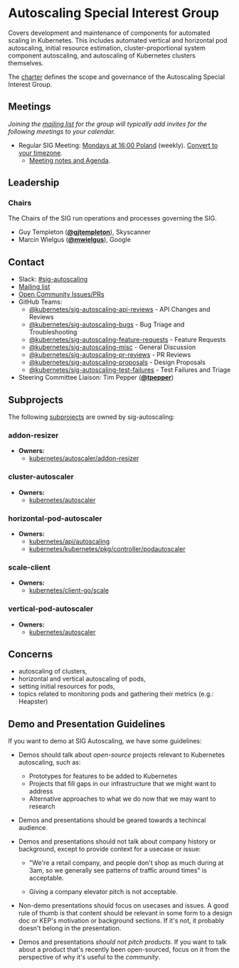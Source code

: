 <!---
This is an autogenerated file!

Please do not edit this file directly, but instead make changes to the
sigs.yaml file in the project root.

To understand how this file is generated, see https://git.k8s.io/community/generator/README.md
--->
# Autoscaling Special Interest Group

Covers development and maintenance of components for automated scaling in Kubernetes. This includes automated vertical and horizontal pod autoscaling, initial resource estimation, cluster-proportional system component autoscaling, and autoscaling of Kubernetes clusters themselves.

The [charter](charter.md) defines the scope and governance of the Autoscaling Special Interest Group.

## Meetings
*Joining the [mailing list](https://groups.google.com/forum/#!forum/kubernetes-sig-autoscaling) for the group will typically add invites for the following meetings to your calendar.*
* Regular SIG Meeting: [Mondays at 16:00 Poland](https://zoom.us/j/944410904) (weekly). [Convert to your timezone](http://www.thetimezoneconverter.com/?t=16:00&tz=Poland).
  * [Meeting notes and Agenda](https://docs.google.com/document/d/1RvhQAEIrVLHbyNnuaT99-6u9ZUMp7BfkPupT2LAZK7w/edit).

## Leadership

### Chairs
The Chairs of the SIG run operations and processes governing the SIG.

* Guy Templeton (**[@gjtempleton](https://github.com/gjtempleton)**), Skyscanner
* Marcin Wielgus (**[@mwielgus](https://github.com/mwielgus)**), Google

## Contact
- Slack: [#sig-autoscaling](https://kubernetes.slack.com/messages/sig-autoscaling)
- [Mailing list](https://groups.google.com/forum/#!forum/kubernetes-sig-autoscaling)
- [Open Community Issues/PRs](https://github.com/kubernetes/community/labels/sig%2Fautoscaling)
- GitHub Teams:
    - [@kubernetes/sig-autoscaling-api-reviews](https://github.com/orgs/kubernetes/teams/sig-autoscaling-api-reviews) - API Changes and Reviews
    - [@kubernetes/sig-autoscaling-bugs](https://github.com/orgs/kubernetes/teams/sig-autoscaling-bugs) - Bug Triage and Troubleshooting
    - [@kubernetes/sig-autoscaling-feature-requests](https://github.com/orgs/kubernetes/teams/sig-autoscaling-feature-requests) - Feature Requests
    - [@kubernetes/sig-autoscaling-misc](https://github.com/orgs/kubernetes/teams/sig-autoscaling-misc) - General Discussion
    - [@kubernetes/sig-autoscaling-pr-reviews](https://github.com/orgs/kubernetes/teams/sig-autoscaling-pr-reviews) - PR Reviews
    - [@kubernetes/sig-autoscaling-proposals](https://github.com/orgs/kubernetes/teams/sig-autoscaling-proposals) - Design Proposals
    - [@kubernetes/sig-autoscaling-test-failures](https://github.com/orgs/kubernetes/teams/sig-autoscaling-test-failures) - Test Failures and Triage
- Steering Committee Liaison: Tim Pepper (**[@tpepper](https://github.com/tpepper)**)

## Subprojects

The following [subprojects][subproject-definition] are owned by sig-autoscaling:
### addon-resizer
- **Owners:**
  - [kubernetes/autoscaler/addon-resizer](https://github.com/kubernetes/autoscaler/blob/master/addon-resizer/OWNERS)
### cluster-autoscaler
- **Owners:**
  - [kubernetes/autoscaler](https://github.com/kubernetes/autoscaler/blob/master/OWNERS)
### horizontal-pod-autoscaler
- **Owners:**
  - [kubernetes/api/autoscaling](https://github.com/kubernetes/api/blob/master/autoscaling/OWNERS)
  - [kubernetes/kubernetes/pkg/controller/podautoscaler](https://github.com/kubernetes/kubernetes/blob/master/pkg/controller/podautoscaler/OWNERS)
### scale-client
- **Owners:**
  - [kubernetes/client-go/scale](https://github.com/kubernetes/client-go/blob/master/scale/OWNERS)
### vertical-pod-autoscaler
- **Owners:**
  - [kubernetes/autoscaler](https://github.com/kubernetes/autoscaler/blob/master/OWNERS)

[subproject-definition]: https://github.com/kubernetes/community/blob/master/governance.md#subprojects
<!-- BEGIN CUSTOM CONTENT -->
## Concerns
* autoscaling of clusters,
* horizontal and vertical autoscaling of pods,
* setting initial resources for pods,
* topics related to monitoring pods and gathering their metrics (e.g.: Heapster)

## Demo and Presentation Guidelines

If you want to demo at SIG Autoscaling, we have some guidelines:

- Demos should talk about *open-source* projects relevant to Kubernetes autoscaling, such as:

  * Prototypes for features to be added to Kubernetes
  * Projects that fill gaps in our infrastructure that we might want to address
  * Alternative approaches to what we do now that we may want to research
 
- Demos and presentations should be geared towards a techincal audience.

- Demos and presentations should not talk about company history or background,
  except to provide context for a usecase or issue:
  
  * "We're a retail company, and people don't shop as much during at 3am, so we generally
  see patterns of traffic around times" is acceptable.
  
  * Giving a company elevator pitch is not acceptable.

- Non-demo presentations should focus on usecases and issues.  A good rule of thumb is that
  content should be relevant in some form to a design doc or KEP's motivation or background
  sections.  If it's not, it probably doesn't belong in the presentation.

- Demos and presentations *should not pitch products*.  If you want to talk about a product that's
  recently been open-sourced, focus on it from the perspective of why it's useful to the *community*.

<!-- END CUSTOM CONTENT -->
